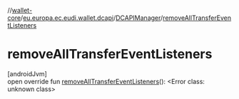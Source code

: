 //[wallet-core](../../../index.md)/[eu.europa.ec.eudi.wallet.dcapi](../index.md)/[DCAPIManager](index.md)/[removeAllTransferEventListeners](remove-all-transfer-event-listeners.md)

# removeAllTransferEventListeners

[androidJvm]\
open override fun [removeAllTransferEventListeners](remove-all-transfer-event-listeners.md)(): &lt;Error class: unknown class&gt;
